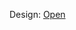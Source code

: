 Design: [Open](https://htmlpreview.github.io/?https://github.com/rrafids/synergy5-binar-exercise/blob/master/chapter2/slicing/qiscus/pages/index.html)